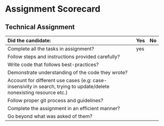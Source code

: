# Assignment Scorecard

## Technical Assignment

| Did the candidate:                                                                                                   | Yes | No  |
| :------------------------------------------------------------------------------------------------------------------- | :-- | :-- |
| Complete all the tasks in assignment?                                                                                |yes  |     |
| Follow steps and instructions provided carefully?                                                                    |     |     |
| Write code that follows best-practices?                                                                              |     |     |
| Demonstrate understanding of the code they wrote?                                                                    |     |     |
| Account for different use cases (e.g: case-insensivity in search, trying to update/delete nonexisting resource etc.) |     |     |
| Follow proper git process and guidelines?                                                                            |     |     |
| Complete the assignment in an efficient manner?                                                                      |     |     |
| Go beyond what was asked of them?                                                                                    |     |     |
